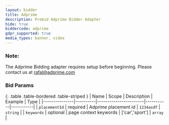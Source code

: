 ```yaml
---
layout: bidder
title: Adprime
description: Prebid Adprime Bidder Adapter
hide: true
biddercode: adprime
gdpr_supported: true
media_types: banner, video
---
```


### Note:

The Adprime Bidding adapter requires setup before beginning. Please contact us at rafal@adprime.com

### Bid Params

{: .table .table-bordered .table-striped }
| Name          | Scope    | Description           | Example   | Type      |
|---------------|----------|-----------------------|-----------|-----------|
| `placementId`      | required | Adprime placement id         | `1234asdf`    | `string` |
| `keywords`    | optional | page context keywords | ['car','sport'] | `array` |


